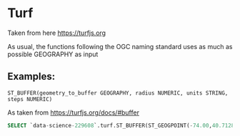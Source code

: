 # Turf

Taken from here https://turfjs.org

As usual, the functions following the OGC naming standard uses as much as possible GEOGRAPHY as input

## Examples:

```
ST_BUFFER(geometry_to_buffer GEOGRAPHY, radius NUMERIC, units STRING, steps NUMERIC)
```
As taken from https://turfjs.org/docs/#buffer

``` sql
SELECT `data-science-229608`.turf.ST_BUFFER(ST_GEOGPOINT(-74.00,40.7128),1,'kilometers',10) as geo
```
